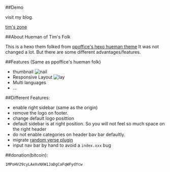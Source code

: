 ##Demo

visit my blog.

[tim's zone](http://tim.bai.uno)

##About Hueman of Tim's Folk

This is a hexo them folked from [ppoffice's hexo hueman theme](https://github.com/ppoffice/hexo-theme-hueman.git)
It was not changed a lot. But there are some different advantages/features.


##Features (Same as ppoffice's hueman folk)
- thumbnail ![nail](https://camo.githubusercontent.com/a94ea9af588698d5b04e89689a52effd037e02a8/687474703a2f2f70706f66666963652e6769746875622e696f2f6865786f2d7468656d652d6875656d616e2f67616c6c6572792f7468756d626e61696c2e6a7067)
- Responsive Layout ![lay](https://camo.githubusercontent.com/1238a290b22ac9043e1979730bba92644a210e6e/687474703a2f2f70706f66666963652e6769746875622e696f2f6865786f2d7468656d652d6875656d616e2f67616c6c6572792f726573706f6e736976652e6a7067)
- Multi languages
- ...


##Different Features:
- enable right sidebar (same as the origin)
- remove the logo on footer.
- change default logo posittion
- default sidebar is at right position. So you will not feel so much space on the right header
- do not enable categories on header bav bar defaultly.
- migrate [random verse plugin](https://github.com/tim-hub/random-verse)
- input nav bar by hand to avoid a `index.xxx` bug





##donation(bitcoin):

	1MPoHV29cyLAeXvNXW1JaDgCaFqWFydYcw
